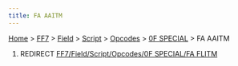 ```yaml
---
title: FA AAITM
---
```


[Home](Main%20Page.md) > [FF7](FF7.md) > [Field](FF7/Field.md) > [Script](FF7/Field/Script.md) > [Opcodes](FF7/Field/Script/Opcodes.md) > [0F SPECIAL](FF7/Field/Script/Opcodes/0F%20SPECIAL.md) > FA AAITM

1.  REDIRECT [FF7/Field/Script/Opcodes/0F SPECIAL/FA FLITM][]

  [FF7/Field/Script/Opcodes/0F SPECIAL/FA FLITM]: FF7/Field/Script/Opcodes/0F%20SPECIAL/FA%20FLITM.md
    "wikilink"
